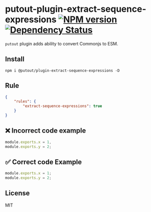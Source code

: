 # putout-plugin-extract-sequence-expressions [![NPM version][NPMIMGURL]][NPMURL] [![Dependency Status][DependencyStatusIMGURL]][DependencyStatusURL]

[NPMIMGURL]:                https://img.shields.io/npm/v/@putout/plugin-extract-sequence-expressions.svg?style=flat&longCache=true
[NPMURL]:                   https://npmjs.org/package/@putout/plugin-extract-sequence-expressions"npm"

[DependencyStatusURL]:      https://david-dm.org/coderaiser/putout?path=packages/plugin-extract-sequence-expressions
[DependencyStatusIMGURL]:   https://david-dm.org/coderaiser/putout.svg?path=packages/plugin-extract-sequence-expressions

`putout` plugin adds ability to convert Commonjs to ESM.

## Install

```
npm i @putout/plugin-extract-sequence-expressions -D
```

## Rule

```json
{
    "rules": {
        "extract-sequence-expressions": true
    }
}
```

## ❌ Incorrect code example

```js
module.exports.x = 1,
module.exports.y = 2;
```

## ✅ Correct code Example

```js
module.exports.x = 1;
module.exports.y = 2;
```

## License

MIT

